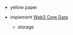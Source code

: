 
- yellow paper

- implement [Web3 Core Data](https://web3py.readthedocs.io/en/stable/overview.html?highlight=account#api)
    - storage

